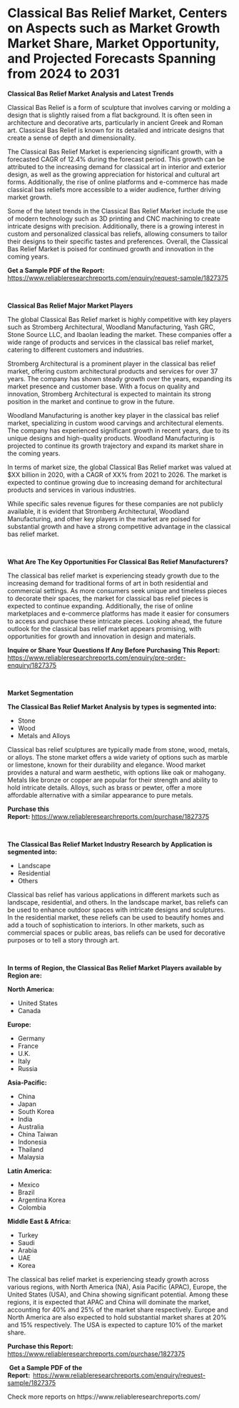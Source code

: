 <p><h1>Classical Bas Relief Market, Centers on Aspects such as Market Growth Market Share, Market Opportunity, and Projected Forecasts Spanning from 2024 to 2031</h1></p><p><strong>Classical Bas Relief Market Analysis and Latest Trends</strong></p>
<p><p>Classical Bas Relief is a form of sculpture that involves carving or molding a design that is slightly raised from a flat background. It is often seen in architecture and decorative arts, particularly in ancient Greek and Roman art. Classical Bas Relief is known for its detailed and intricate designs that create a sense of depth and dimensionality.</p><p>The Classical Bas Relief Market is experiencing significant growth, with a forecasted CAGR of 12.4% during the forecast period. This growth can be attributed to the increasing demand for classical art in interior and exterior design, as well as the growing appreciation for historical and cultural art forms. Additionally, the rise of online platforms and e-commerce has made classical bas reliefs more accessible to a wider audience, further driving market growth.</p><p>Some of the latest trends in the Classical Bas Relief Market include the use of modern technology such as 3D printing and CNC machining to create intricate designs with precision. Additionally, there is a growing interest in custom and personalized classical bas reliefs, allowing consumers to tailor their designs to their specific tastes and preferences. Overall, the Classical Bas Relief Market is poised for continued growth and innovation in the coming years.</p></p>
<p><strong>Get a Sample PDF of the Report:&nbsp;</strong> <a href="https://www.reliableresearchreports.com/enquiry/request-sample/1827375">https://www.reliableresearchreports.com/enquiry/request-sample/1827375</a></p>
<p>&nbsp;</p>
<p><strong>Classical Bas Relief Major Market Players</strong></p>
<p><p>The global Classical Bas Relief market is highly competitive with key players such as Stromberg Architectural, Woodland Manufacturing, Yash GRC, Stone Source LLC, and Ibaolan leading the market. These companies offer a wide range of products and services in the classical bas relief market, catering to different customers and industries.</p><p>Stromberg Architectural is a prominent player in the classical bas relief market, offering custom architectural products and services for over 37 years. The company has shown steady growth over the years, expanding its market presence and customer base. With a focus on quality and innovation, Stromberg Architectural is expected to maintain its strong position in the market and continue to grow in the future.</p><p>Woodland Manufacturing is another key player in the classical bas relief market, specializing in custom wood carvings and architectural elements. The company has experienced significant growth in recent years, due to its unique designs and high-quality products. Woodland Manufacturing is projected to continue its growth trajectory and expand its market share in the coming years.</p><p>In terms of market size, the global Classical Bas Relief market was valued at $XX billion in 2020, with a CAGR of XX% from 2021 to 2026. The market is expected to continue growing due to increasing demand for architectural products and services in various industries.</p><p>While specific sales revenue figures for these companies are not publicly available, it is evident that Stromberg Architectural, Woodland Manufacturing, and other key players in the market are poised for substantial growth and have a strong competitive advantage in the classical bas relief market.</p></p>
<p>&nbsp;</p>
<p><strong>What Are The Key Opportunities For Classical Bas Relief Manufacturers?</strong></p>
<p><p>The classical bas relief market is experiencing steady growth due to the increasing demand for traditional forms of art in both residential and commercial settings. As more consumers seek unique and timeless pieces to decorate their spaces, the market for classical bas relief pieces is expected to continue expanding. Additionally, the rise of online marketplaces and e-commerce platforms has made it easier for consumers to access and purchase these intricate pieces. Looking ahead, the future outlook for the classical bas relief market appears promising, with opportunities for growth and innovation in design and materials.</p></p>
<p><strong>Inquire or Share Your Questions If Any Before Purchasing This Report:</strong> <a href="https://www.reliableresearchreports.com/enquiry/pre-order-enquiry/1827375">https://www.reliableresearchreports.com/enquiry/pre-order-enquiry/1827375</a></p>
<p>&nbsp;</p>
<p><strong>Market Segmentation</strong></p>
<p><strong>The Classical Bas Relief Market Analysis by types is segmented into:</strong></p>
<p><ul><li>Stone</li><li>Wood</li><li>Metals and Alloys</li></ul></p>
<p><p>Classical bas relief sculptures are typically made from stone, wood, metals, or alloys. The stone market offers a wide variety of options such as marble or limestone, known for their durability and elegance. Wood market provides a natural and warm aesthetic, with options like oak or mahogany. Metals like bronze or copper are popular for their strength and ability to hold intricate details. Alloys, such as brass or pewter, offer a more affordable alternative with a similar appearance to pure metals.</p></p>
<p><strong>Purchase this Report:&nbsp;</strong><a href="https://www.reliableresearchreports.com/purchase/1827375">https://www.reliableresearchreports.com/purchase/1827375</a></p>
<p>&nbsp;</p>
<p><strong>The Classical Bas Relief Market Industry Research by Application is segmented into:</strong></p>
<p><ul><li>Landscape</li><li>Residential</li><li>Others</li></ul></p>
<p><p>Classical bas relief has various applications in different markets such as landscape, residential, and others. In the landscape market, bas reliefs can be used to enhance outdoor spaces with intricate designs and sculptures. In the residential market, these reliefs can be used to beautify homes and add a touch of sophistication to interiors. In other markets, such as commercial spaces or public areas, bas reliefs can be used for decorative purposes or to tell a story through art.</p></p>
<p>&nbsp;</p>
<p><strong>In terms of Region, the Classical Bas Relief Market Players available by Region are:</strong></p>
<p>
    <p> <strong> North America: </strong>
        <ul>
            <li>United States</li>
            <li>Canada</li>
        </ul>
        </p> 
    <p> <strong> Europe: </strong>
        <ul>
            <li>Germany</li>
            <li>France</li>
            <li>U.K.</li>
            <li>Italy</li>
            <li>Russia</li>
        </ul>
        </p> 
    <p> <strong> Asia-Pacific: </strong>
        <ul>
            <li>China</li>
            <li>Japan</li>
            <li>South Korea</li>
            <li>India</li>
            <li>Australia</li>
            <li>China Taiwan</li>
            <li>Indonesia</li>
            <li>Thailand</li>
            <li>Malaysia</li>
        </ul>
        </p> 
    <p> <strong> Latin America: </strong>
        <ul>
            <li>Mexico</li>
            <li>Brazil</li>
            <li>Argentina Korea</li>
            <li>Colombia</li>
        </ul>
        </p> 
    <p> <strong> Middle East & Africa: </strong>
        <ul>
            <li>Turkey</li>
            <li>Saudi</li>
            <li>Arabia</li>
            <li>UAE</li>
            <li>Korea</li>
        </ul>
    </p>
    </p>
<p><p>The classical bas relief market is experiencing steady growth across various regions, with North America (NA), Asia Pacific (APAC), Europe, the United States (USA), and China showing significant potential. Among these regions, it is expected that APAC and China will dominate the market, accounting for 40% and 25% of the market share respectively. Europe and North America are also expected to hold substantial market shares at 20% and 15% respectively. The USA is expected to capture 10% of the market share.</p></p>
<p><strong>Purchase this Report: </strong><a href="https://www.reliableresearchreports.com/purchase/1827375">https://www.reliableresearchreports.com/purchase/1827375</a></p>
<p>&nbsp;<strong>Get a Sample PDF of the Report:&nbsp;&nbsp;</strong><a href="https://www.reliableresearchreports.com/enquiry/request-sample/1827375">https://www.reliableresearchreports.com/enquiry/request-sample/1827375</a></p>
<p><strong></strong></p>
<p>Check more reports on https://www.reliableresearchreports.com/</p>